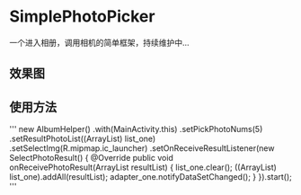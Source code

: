 # SimplePhotoPicker
一个进入相册，调用相机的简单框架，持续维护中...

效果图
---------------


使用方法
-------
'''
                    new AlbumHelper()
                        .with(MainActivity.this)
                        .setPickPhotoNums(5)
                        .setResultPhotoList((ArrayList<String>) list_one)
                        .setSelectImg(R.mipmap.ic_launcher)
                        .setOnReceiveResultListener(new SelectPhotoResult() {
                            @Override
                            public void onReceivePhotoResult(ArrayList<String> resultList) {
                                list_one.clear();
                                ((ArrayList<String>) list_one).addAll(resultList);
                                adapter_one.notifyDataSetChanged();
                            }
                        }).start();
'''
